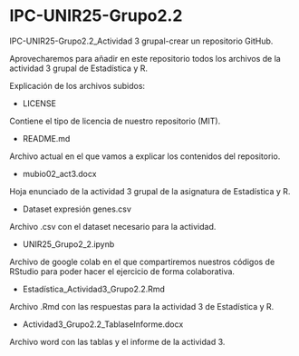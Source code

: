 # IPC-UNIR25-Grupo2.2
IPC-UNIR25-Grupo2.2_Actividad 3 grupal-crear un repositorio GitHub. 

Aprovecharemos para añadir en este repositorio todos los archivos de la actividad 3 grupal de Estadística y R.

Explicación de los archivos subidos:

- LICENSE
  
Contiene el tipo de licencia de nuestro repositorio (MIT).

- README.md
  
Archivo actual en el que vamos a explicar los contenidos del repositorio.

- mubio02_act3.docx
  
Hoja enunciado de la actividad 3 grupal de la asignatura de Estadística y R.

- Dataset expresión genes.csv
  
Archivo .csv con el dataset necesario para la actividad.

- UNIR25_Grupo2_2.ipynb
  
Archivo de google colab en el que compartiremos nuestros códigos de RStudio para poder hacer el ejercicio de forma colaborativa.

- Estadística_Actividad3_Grupo2.2.Rmd
  
Archivo .Rmd con las respuestas para la actividad 3 de Estadística y R.

- Actividad3_Grupo2.2_TablaseInforme.docx

Archivo word con las tablas y el informe de la actividad 3.
